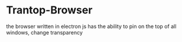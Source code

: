 # Trantop-Browser
the browser written in electron js has the ability to pin on the top of all windows, change transparency
